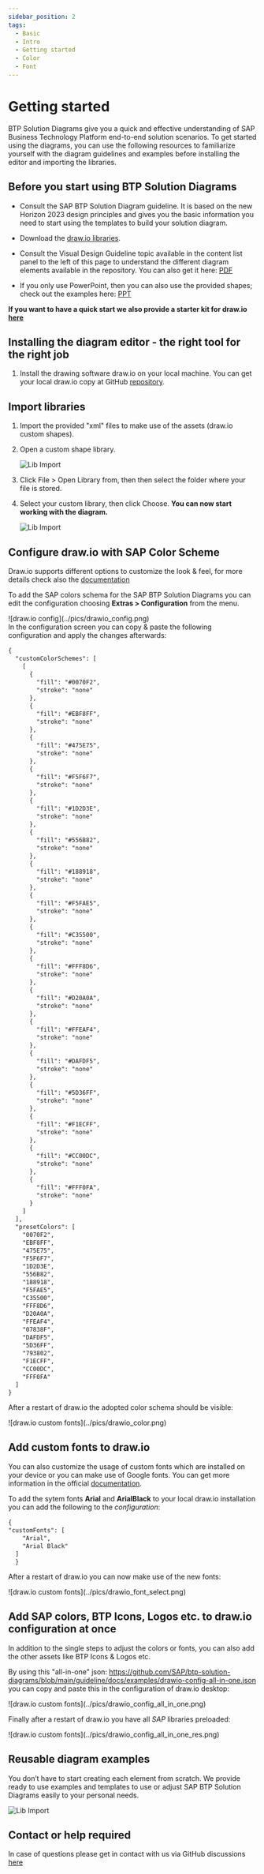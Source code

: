 ```yaml
---
sidebar_position: 2
tags:
  - Basic
  - Intro
  - Getting started
  - Color
  - Font
---
```


# Getting started 

BTP Solution Diagrams give you a quick and effective understanding of SAP Business Technology Platform end-to-end solution scenarios. To get started using the diagrams, you can use the following resources to familiarize yourself with the diagram guidelines and examples before installing the editor and importing the libraries.

## Before you start using BTP Solution Diagrams

- Consult the SAP BTP Solution Diagram guideline. It is based on the new Horizon 2023 design principles and gives you the basic information you need to start using the templates to build your solution diagram.

-	Download the [draw.io libraries](https://github.com/SAP/btp-solution-diagrams/tree/main/assets/shape-libraries-and-editable-presets/draw.io). 

- Consult the Visual Design Guideline topic available in the content list panel to the left of this page to understand the different diagram elements available in the repository. You can also get it here: [PDF](https://d.dam.sap.com/a/UbBJrVh/SAP-BTP-solution-diagram-design-guideline-v1-public.pdf?rc=10)

- If you only use PowerPoint, then you can also use the provided shapes; check out the examples here: [PPT](https://d.dam.sap.com/a/e7KMGSu?rc=10)

**If you want to have a quick start we also provide a starter kit for **draw.io** [here](https://github.com/SAP/btp-solution-diagrams/tree/main/assets/all-in-one-starter-kits)**

## Installing the diagram editor - the right tool for the right job

1.	Install the drawing software draw.io on your local machine. You can get your local draw.io copy at GitHub [repository](https://github.com/jgraph/drawio-desktop/releases).



## Import libraries

1.	Import the provided "xml" files to make use of the assets (draw.io custom shapes).
2.	Open a custom shape library.

    ![Lib Import](../pics/lib_import.jpg)
3. Click File > Open Library from, then then select the folder where your file is stored.
4. Select your custom library, then click Choose. **You can now start working with the diagram.**

   ![Lib Import](../pics/start_draw.png)

## Configure draw.io with SAP Color Scheme

Draw.io supports different options to customize the look & feel, for more details check also the [documentation](https://www.drawio.com/doc/faq/configure-diagram-editor)

To add the SAP colors schema for the SAP BTP Solution Diagrams you can edit the configuration choosing **Extras > Configuration** from the menu.
<div className="drawio_color">
![draw.io config](../pics/drawio_config.png)
</div>
In the configuration screen you can copy & paste the following configuration and apply the changes afterwards:

```
{
  "customColorSchemes": [
    [
      {
        "fill": "#0070F2",
        "stroke": "none"
      },
      {
        "fill": "#EBF8FF",
        "stroke": "none"
      },
      {
        "fill": "#475E75",
        "stroke": "none"
      },
      {
        "fill": "#F5F6F7",
        "stroke": "none"
      },
      {
        "fill": "#1D2D3E",
        "stroke": "none"
      },
      {
        "fill": "#556B82",
        "stroke": "none"
      },
      {
        "fill": "#188918",
        "stroke": "none"
      },
      {
        "fill": "#F5FAE5",
        "stroke": "none"
      },
      {
        "fill": "#C35500",
        "stroke": "none"
      },
      {
        "fill": "#FFF8D6",
        "stroke": "none"
      },
      {
        "fill": "#D20A0A",
        "stroke": "none"
      },
      {
        "fill": "#FFEAF4",
        "stroke": "none"
      },
      {
        "fill": "#DAFDF5",
        "stroke": "none"
      },
      {
        "fill": "#5D36FF",
        "stroke": "none"
      },
      {
        "fill": "#F1ECFF",
        "stroke": "none"
      },
      {
        "fill": "#CC00DC",
        "stroke": "none"
      },
      {
        "fill": "#FFF0FA",
        "stroke": "none"
      }
    ]
  ],
  "presetColors": [
    "0070F2",
    "EBF8FF",
    "475E75",
    "F5F6F7",
    "1D2D3E",
    "556B82",
    "188918",
    "F5FAE5",
    "C35500",
    "FFF8D6",
    "D20A0A",
    "FFEAF4",
    "07838F",
    "DAFDF5",
    "5D36FF",
    "793802",
    "F1ECFF",
    "CC00DC",
    "FFF0FA"
  ]
}
```

After a restart of draw.io the adopted color schema should be visible:
<div className="drawio_color_ready">
![draw.io custom fonts](../pics/drawio_color.png)
</div>

## Add custom fonts to draw.io

You can also customize the usage of custom fonts which are installed on your device or you can make use of Google fonts. You can get more information in the official [documentation](https://drawio-app.com/blog/customise-default-colours-fonts-styles-and-the-draw-io-ui-in-confluence-cloud/).

To add the sytem fonts **Arial** and **ArialBlack** to your local draw.io installation you can add the following to the *configuration*:

```
{
"customFonts": [
    "Arial",
    "Arial Black"
  ]
  }
```
After a restart of draw.io you can now make use of the new fonts:

<div className="drawio_font_select">
![draw.io custom fonts](../pics/drawio_font_select.png)
</div>

## Add SAP colors, BTP Icons, Logos etc. to draw.io configuration at once

In addition to the single steps to adjust the colors or fonts, you can also add the other assets like BTP Icons & Logos etc.

By using this "all-in-one" json:
https://github.com/SAP/btp-solution-diagrams/blob/main/guideline/docs/examples/drawio-config-all-in-one.json
you can copy and paste this in the configuration of draw.io desktop:

<div className="drawio_config">
![draw.io custom fonts](../pics/drawio_config_all_in_one.png)
</div>

Finally after a restart of draw.io you have all *SAP* libraries preloaded:

<div className="drawio_config_res">
![draw.io custom fonts](../pics/drawio_config_all_in_one_res.png)
</div>


## Reusable diagram examples

You don’t have to start creating each element from scratch. We provide ready to use examples and templates to use or adjust SAP BTP Solution Diagrams easily to your personal needs.

![Lib Import](../pics/reusable_templates.png)

## Contact or help required

In case of questions please get in contact with us via GitHub discussions [here](https://github.com/SAP/btp-solution-diagrams/discussions)





